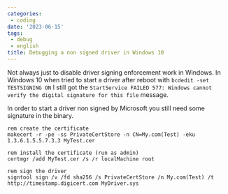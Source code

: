 ```yaml
---
categories:
 - coding
date: '2023-06-15'
tags:
 - debug
 - english
title: Debugging a non signed driver in Windows 10
---
```


Not always just to disable driver signing enforcement work in Windows. In Windows 10 when tried to start a driver after reboot with `bcdedit -set TESTSIGNING ON` I still got the `StartService FAILED 577: Windows cannot verify the digital signature for this file` message.

In order to start a driver non signed by Microsoft you still need some signature in the binary.

```
rem create the certificate
makecert -r -pe -ss PrivateCertStore -n CN=My.com(Test) -eku 1.3.6.1.5.5.7.3.3 MyTest.cer

rem install the certificate (run as admin)
certmgr /add MyTest.cer /s /r localMachine root

rem sign the driver
signtool sign /v /fd sha256 /s PrivateCertStore /n My.com(Test) /t http://timestamp.digicert.com MyDriver.sys
```
